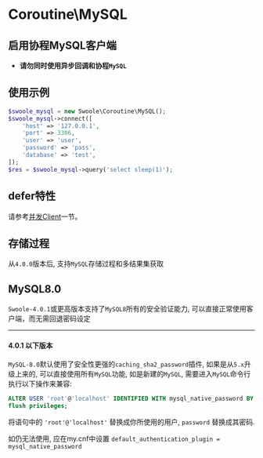 # Coroutine\MySQL

启用协程MySQL客户端
----
* **请勿同时使用异步回调和协程`MySQL`**


使用示例
---
```php
$swoole_mysql = new Swoole\Coroutine\MySQL();
$swoole_mysql->connect([
	'host' => '127.0.0.1',
	'port' => 3306,
	'user' => 'user',
	'password' => 'pass',
	'database' => 'test',
]);
$res = $swoole_mysql->query('select sleep(1)');
```

defer特性
---
请参考[并发Client](http://wiki.swoole.com/wiki/page/p-coroutine_multi_call.html)一节。

存储过程
---
从`4.0.0`版本后, 支持`MySQL`存储过程和多结果集获取

MySQL8.0
---
`Swoole-4.0.1`或更高版本支持了`MySQL8`所有的安全验证能力, 可以直接正常使用客户端，而无需回退密码设定

---
#### 4.0.1 以下版本

`MySQL-8.0`默认使用了安全性更强的`caching_sha2_password`插件, 如果是从`5.x`升级上来的, 可以直接使用所有`MySQL`功能, 如是新建的`MySQL`, 需要进入`MySQL`命令行执行以下操作来兼容:
```SQL
ALTER USER 'root'@'localhost' IDENTIFIED WITH mysql_native_password BY 'password';
flush privileges;
```
将语句中的 `'root'@'localhost'` 替换成你所使用的用户, `password` 替换成其密码.

如仍无法使用, 应在my.cnf中设置 `default_authentication_plugin = mysql_native_password`
